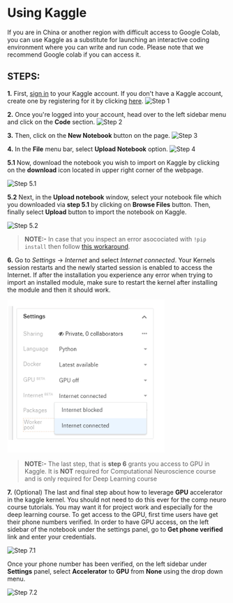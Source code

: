 # Using Kaggle

If you are in China or another region with difficult 
access to Google Colab, you can use Kaggle as a substitute for launching an interactive coding environment where you can write and run code. Please note that we recommend Google colab if you can access it.

## STEPS:
**1.** First, [sign in](https://www.kaggle.com/account/login) to your Kaggle account. If you don't have a Kaggle account, create one by registering for it by clicking [here](https://www.kaggle.com/account/login?phase=startRegisterTab&returnUrl=%2F). 
![Step 1](../static/kaggle_step1.png)

**2.** Once you're logged into your account, head over to the left sidebar menu and click on the **Code** section. 
![Step 2](../static/kaggle_step2.png)

**3.** Then, click on the **New Notebook** button on the page.
![Step 3](../static/kaggle_step3.png)

**4.** In the **File** menu bar, select **Upload Notebook** option.
![Step 4](../static/kaggle_step4.png)

**5.1** Now, download the notebook you wish to import on Kaggle by clicking on the **download** icon located in upper right corner of the webpage.

![Step 5.1](../static/kaggle_step5.1.png)

**5.2** Next, in the **Upload notebook** window, select your  notebook file which you downloaded via **step 5.1** by clicking on **Browse Files** button. Then, finally select **Upload** button to import the notebook on Kaggle.

![Step 5.2](../static/kaggle_step5.2.png)

>**NOTE:-** In case that you inspect an error asocociated with `!pip install` then follow [this workaround](https://www.kaggle.com/product-feedback/63544).

**6.** Go to *Settings* -> *Internet* and select *Internet connected*. Your Kernels session restarts and the newly started session is enabled to access the Internet. If after the installation you experience any error when trying to import an installed module, make sure to restart the kernel after installing the module and then it should work.

![Step 6.1](../static/kaggle_internet_enabled.png)

>**NOTE:-** The last step, that is **step 6** grants you access to GPU in Kaggle. It is **NOT** required for Computational Neuroscience course and is only required for Deep Learning course

**7.** (Optional) The last and final step about how to leverage **GPU** accelerator in the kaggle kernel. You should not need to do this ever for the comp neuro course tutorials. You may want it for project work and especially for the deep learning course. To get access to the GPU, first time users have get their phone numbers verified. In order to have GPU access, on the left sidebar of the notebook under the settings panel, go to **Get phone verified** link and enter your credentials.

![Step 7.1](../static/kaggle_step6_1.png)

Once your phone number has been verified, on the left sidebar under **Settings** panel, select **Accelerator** to **GPU** from **None** using the drop down menu.

![Step 7.2](../static/kaggle_step6_2.png)
